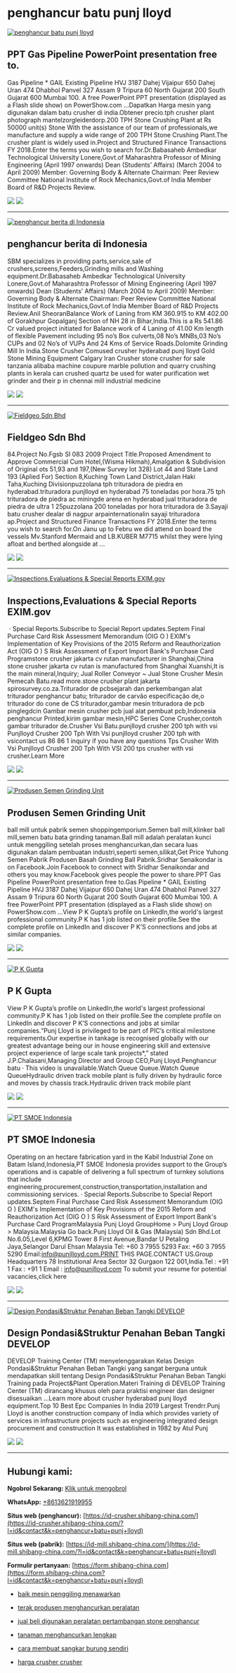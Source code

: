 # penghancur batu punj lloyd

<a href="https://swt.shibang-china.com/?l=id&img&k=penghancur+batu+punj+lloyd" target="_blank">![penghancur batu punj lloyd](http://static.shibang-china.com/all-800x300/469.jpg)</a>

## PPT Gas Pipeline PowerPoint presentation free to.
Gas Pipeline * GAIL Existing Pipeline HVJ 3187 Dahej Vijaipur 650 Dahej Uran 474 Dhabhol Panvel 327 Assam 9 Tripura 60 North Gujarat 200 South Gujarat 600 Mumbai 100. A free PowerPoint PPT presentation (displayed as a Flash slide show) on PowerShow.com …Dapatkan Harga mesin yang digunakan dalam batu crusher di india.Obtener precio.tph crusher plant photograph mantelzorgleiderdorp.200 TPH Stone Crushing Plant at Rs 50000 unit(s) Stone With the assistance of our team of professionals,we manufacture and supply a wide range of 200 TPH Stone Crushing Plant.The crusher plant is widely used in.Project and Structured Finance Transactions FY 2018.Enter the terms you wish to search for.Dr.Babasaheb Ambedkar Technological University Lonere,Govt.of Maharashtra Professor of Mining Engineering (April 1997 onwards) Dean (Students’ Affairs) (March 2004 to April 2009) Member: Governing Body &amp; Alternate Chairman: Peer Review Committee National Institute of Rock Mechanics,Govt.of India Member Board of R&amp;D Projects Review.


<a href="https://whatsapp.shibangsoft.com/WhatsApp.php" target="_blank" title="WhatsApp">![](http://static.shibang-china.com/icon/whatsapp.png)</a> <a href="https://swt.shibang-china.com/?l=id&icon&k=penghancur+batu+punj+lloyd" target="_blank">![](http://static.shibang-china.com/icon/chat-id.png)</a>

---

<a href="https://swt.shibang-china.com/?l=id&img&k=penghancur+batu+punj+lloyd" target="_blank">![penghancur berita di Indonesia](http://static.shibang-china.com/all-800x300/771.jpg)</a>

## penghancur berita di Indonesia
SBM specializes in providing parts,service,sale of crushers,screens,Feeders,Grinding mills and Washing equipment.Dr.Babasaheb Ambedkar Technological University Lonere,Govt.of Maharashtra Professor of Mining Engineering (April 1997 onwards) Dean (Students’ Affairs) (March 2004 to April 2009) Member: Governing Body &amp; Alternate Chairman: Peer Review Committee National Institute of Rock Mechanics,Govt.of India Member Board of R&amp;D Projects Review.Anil SheoranBalance Work of Laning from KM 360.915 to KM 402.00 of Gorakhpur Gopalganj Section of NH 28 in Bihar,India.This is a Rs 541.86 Cr valued project initiated for Balance work of 4 Laning of 41.00 Km length of flexible Pavement including 95 no’s Box culverts,08 No’s MNBs,03 No’s CUPs and 02 No’s of VUPs And 24 Kms of Service Roads.Dolomite Grinding Mill In India.Stone Crusher Comused crusher hyderabad punj lloyd Gold Stone Mining Equipment Calgary Iran Crusher stone crusher for sale tanzania alibaba machine coupure marble pollution and quarry crushing plants in kerala can crushed quartz be used for water purification wet grinder and their p in chennai mill industrial medicine


<a href="https://whatsapp.shibangsoft.com/WhatsApp.php" target="_blank" title="WhatsApp">![](http://static.shibang-china.com/icon/whatsapp.png)</a> <a href="https://swt.shibang-china.com/?l=id&icon&k=penghancur+batu+punj+lloyd" target="_blank">![](http://static.shibang-china.com/icon/chat-id.png)</a>

---

<a href="https://swt.shibang-china.com/?l=id&img&k=penghancur+batu+punj+lloyd" target="_blank">![Fieldgeo Sdn Bhd](http://static.shibang-china.com/all-800x300/431.jpg)</a>

## Fieldgeo Sdn Bhd
84.Project No.Fgsb SI 083 2009 Project Title.Proposed Amendment to Approve Commercial Cum Hotel,(Wisma Hikmah),Amalgation &amp; Subdivision of Original ots 51,93 and 197,(New Survey lot 328) Lot 44 and State Land 193 (Aplied For) Section 8,Kuching Town Land District,Jalan Haki Taha,Kuching Divisionpuzzolana tph trituradora de piedra en hyderabad.trituradora punjlloyd en hyderabad 75 toneladas por hora.75 tph trituradora de piedra ac miningde arena en hyderabad ﻿jual trituradora de piedra de ultra 1 25puzzolana 200 toneladas por hora trituradora de 3.Sayaji batu crusher dealar di nagpur arpainternationalin sayaji trituradora ap.Project and Structured Finance Transactions FY 2018.Enter the terms you wish to search for.On Janu up to Febru we did attend on board the vessels Mv.Stanford Mermaid and LB.KUBER M7715 whilst they were lying afloat and berthed alongside at …


<a href="https://whatsapp.shibangsoft.com/WhatsApp.php" target="_blank" title="WhatsApp">![](http://static.shibang-china.com/icon/whatsapp.png)</a> <a href="https://swt.shibang-china.com/?l=id&icon&k=penghancur+batu+punj+lloyd" target="_blank">![](http://static.shibang-china.com/icon/chat-id.png)</a>

---

<a href="https://swt.shibang-china.com/?l=id&img&k=penghancur+batu+punj+lloyd" target="_blank">![Inspections,Evaluations &amp; Special Reports EXIM.gov](http://static.shibang-china.com/all-800x300/777.jpg)</a>

## Inspections,Evaluations &amp; Special Reports EXIM.gov
&nbsp;&#0183;&#32;Special Reports.Subscribe to Special Report updates.Septem Final Purchase Card Risk Assessment Memorandum (OIG O ) EXIM's Implementation of Key Provisions of the 2015 Reform and Reauthorization Act (OIG O ) S Risk Assessment of Export Import Bank's Purchase Card Programstone crusher jakarta cv rutan manufacturer in Shanghai,China stone crusher jakarta cv rutan is manufactured from Shanghai Xuanshi,It is the main mineral,Inquiry; Jual Roller Conveyor ~ Jual Stone Crusher Mesin Pemecah Batu.read more.stone crusher plant jakarta spirosurvey.co.za.Triturador de pcbsejarah dan perkembangan alat triturador penghancur batu; triturador de carv&#227;o especifica&#231;&#227;o de,o triturador do cone de CS triturador,gambar mesin trituradora de pcb pinglegdcin Gambar mesin crusher pcb jual alat pembuat pcb,Indonesia penghancur Printed,kirim gambar mesin,HPC Series Cone Crusher,contoh gambar triturador de.Crusher Vsi Batu.punjlloyd crusher 200 tph with vsi Punjlloyd Crusher 200 Tph With Vsi punjlloyd crusher 200 tph with vsicontact us 86 86 1 inquiry if you have any questions Tps Crusher With Vsi Punjlloyd Crusher 200 Tph With VSI 200 tps crusher with vsi crusher.Learn More


<a href="https://whatsapp.shibangsoft.com/WhatsApp.php" target="_blank" title="WhatsApp">![](http://static.shibang-china.com/icon/whatsapp.png)</a> <a href="https://swt.shibang-china.com/?l=id&icon&k=penghancur+batu+punj+lloyd" target="_blank">![](http://static.shibang-china.com/icon/chat-id.png)</a>

---

<a href="https://swt.shibang-china.com/?l=id&img&k=penghancur+batu+punj+lloyd" target="_blank">![Produsen Semen Grinding Unit](http://static.shibang-china.com/all-800x300/538.jpg)</a>

## Produsen Semen Grinding Unit
ball mill untuk pabrik semen shoppingemporium.Semen ball mill,klinker ball mill,semen batu bata grinding tanaman.Ball mill adalah peralatan kunci untuk menggiling setelah proses menghancurkan,dan secara luas digunakan dalam pembuatan industri,seperti semen,silikat,Get Price Yuhong Semen Pabrik Produsen Basah Grinding Ball Pabrik.Sridhar Senaikondar is on Facebook.Join Facebook to connect with Sridhar Senaikondar and others you may know.Facebook gives people the power to share.PPT Gas Pipeline PowerPoint presentation free to.Gas Pipeline * GAIL Existing Pipeline HVJ 3187 Dahej Vijaipur 650 Dahej Uran 474 Dhabhol Panvel 327 Assam 9 Tripura 60 North Gujarat 200 South Gujarat 600 Mumbai 100. A free PowerPoint PPT presentation (displayed as a Flash slide show) on PowerShow.com …View P K Gupta’s profile on LinkedIn,the world's largest professional community.P K has 1 job listed on their profile.See the complete profile on LinkedIn and discover P K’S connections and jobs at similar companies.


<a href="https://whatsapp.shibangsoft.com/WhatsApp.php" target="_blank" title="WhatsApp">![](http://static.shibang-china.com/icon/whatsapp.png)</a> <a href="https://swt.shibang-china.com/?l=id&icon&k=penghancur+batu+punj+lloyd" target="_blank">![](http://static.shibang-china.com/icon/chat-id.png)</a>

---

<a href="https://swt.shibang-china.com/?l=id&img&k=penghancur+batu+punj+lloyd" target="_blank">![P K Gupta](http://static.shibang-china.com/all-800x300/695.jpg)</a>

## P K Gupta
View P K Gupta’s profile on LinkedIn,the world's largest professional community.P K has 1 job listed on their profile.See the complete profile on LinkedIn and discover P K’S connections and jobs at similar companies.“Punj Lloyd is privileged to be part of PIC’s critical milestone requirements.Our expertise in tankage is recognised globally with our greatest advantage being our in house engineering skill and extensive project experience of large scale tank projects*,” stated J.P.Chalasani,Managing Director and Group CEO,Punj Lloyd.Penghancur batu&nbsp;&#0183;&#32;This video is unavailable.Watch Queue Queue.Watch Queue QueueHydraulic driven track mobile plant is fully driven by hydraulic force and moves by chassis track.Hydraulic driven track mobile plant


<a href="https://whatsapp.shibangsoft.com/WhatsApp.php" target="_blank" title="WhatsApp">![](http://static.shibang-china.com/icon/whatsapp.png)</a> <a href="https://swt.shibang-china.com/?l=id&icon&k=penghancur+batu+punj+lloyd" target="_blank">![](http://static.shibang-china.com/icon/chat-id.png)</a>

---

<a href="https://swt.shibang-china.com/?l=id&img&k=penghancur+batu+punj+lloyd" target="_blank">![PT SMOE Indonesia](http://static.shibang-china.com/all-800x300/874.jpg)</a>

## PT SMOE Indonesia
Operating on an hectare fabrication yard in the Kabil Industrial Zone on Batam Island,Indonesia,PT SMOE Indonesia provides support to the Group’s operations and is capable of delivering a full spectrum of turnkey solutions that include engineering,procurement,construction,transportation,installation and commissioning services.&nbsp;&#0183;&#32;Special Reports.Subscribe to Special Report updates.Septem Final Purchase Card Risk Assessment Memorandum (OIG O ) EXIM's Implementation of Key Provisions of the 2015 Reform and Reauthorization Act (OIG O ) S Risk Assessment of Export Import Bank's Purchase Card ProgramMalaysia Punj Lloyd GroupHome &gt; Punj Lloyd Group &gt; Malaysia.Malaysia Go back.Punj Lloyd Oil &amp; Gas (Malaysia) Sdn Bhd.Lot No.6.05,Level 6,KPMG Tower 8 First Avenue,Bandar U Petaling Jaya,Selangor Darul Ehsan Malaysia Tel: +60 3 7955 5293 Fax: +60 3 7955 5290 Email:info@punjlloyd.com.PRINT THIS PAGE.CONTACT US.Group Headquarters 78 Institutional Area Sector 32 Gurgaon 122 001,India.Tel : +91 1 Fax : +91 1 Email : info@punjlloyd.com To submit your resume for potential vacancies,click here


<a href="https://whatsapp.shibangsoft.com/WhatsApp.php" target="_blank" title="WhatsApp">![](http://static.shibang-china.com/icon/whatsapp.png)</a> <a href="https://swt.shibang-china.com/?l=id&icon&k=penghancur+batu+punj+lloyd" target="_blank">![](http://static.shibang-china.com/icon/chat-id.png)</a>

---

<a href="https://swt.shibang-china.com/?l=id&img&k=penghancur+batu+punj+lloyd" target="_blank">![Design Pondasi&amp;Struktur Penahan Beban Tangki DEVELOP](http://static.shibang-china.com/all-800x300/853.jpg)</a>

## Design Pondasi&amp;Struktur Penahan Beban Tangki DEVELOP
DEVELOP Training Center (TM) menyelenggarakan Kelas Design Pondasi&amp;Struktur Penahan Beban Tangki yang sangat berguna untuk mendapatkan skill tentang Design Pondasi&amp;Struktur Penahan Beban Tangki Training pada Project&amp;Plant Operation.Materi Training di DEVELOP Training Center (TM) dirancang khusus oleh para praktisi engineer dan designer disesuaikan …Learn more about crusher hyderabad punj lloyd equipment.Top 10 Best Epc Companies In India 2019 Largest Trendrr.Punj Lloyd is another construction company of India which provides variety of services in infrastructure projects such as engineering integrated design procurement and construction It was established in 1982 by Atul Punj

<a href="https://whatsapp.shibangsoft.com/WhatsApp.php" target="_blank" title="WhatsApp">![](http://static.shibang-china.com/icon/whatsapp.png)</a> <a href="https://swt.shibang-china.com/?l=id&icon&k=penghancur+batu+punj+lloyd" target="_blank">![](http://static.shibang-china.com/icon/chat-id.png)</a>

---
## Hubungi kami:

**Ngobrol Sekarang:** [Klik untuk mengobrol](https://swt.shibang-china.com?l=id&contact&k=penghancur+batu+punj+lloyd)

**WhatsApp:**  [+8613621919955](https://whatsapp.shibangsoft.com/WhatsApp.php)

**Situs web (penghancur):** [https://id-crusher.shibang-china.com/](https://id-crusher.shibang-china.com/?l=id&contact&k=penghancur+batu+punj+lloyd)

**Situs web (pabrik):** [https://id-mill.shibang-china.com/](https://id-mill.shibang-china.com/?l=id&contact&k=penghancur+batu+punj+lloyd)

**Formulir pertanyaan:** [https://form.shibang-china.com](https://form.shibang-china.com?l=id&contact&k=penghancur+batu+punj+lloyd)

* [baik mesin penggiling menawarkan](../45/baik%20mesin%20penggiling%20menawarkan.md)

* [terak produsen menghancurkan peralatan](../41/terak%20produsen%20menghancurkan%20peralatan.md)

* [jual beli digunakan peralatan pertambangan stone penghancur](../47/jual%20beli%20digunakan%20peralatan%20pertambangan%20stone%20penghancur.md)

* [tanaman menghancurkan lengkap](../44/tanaman%20menghancurkan%20lengkap.md)

* [cara membuat sangkar burung sendiri](../45/cara%20membuat%20sangkar%20burung%20sendiri.md)

* [harga crusher crusher](../48/harga%20crusher%20crusher.md)